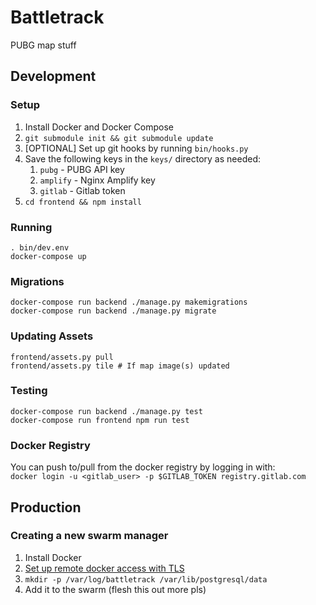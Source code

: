 # Battletrack
PUBG map stuff

## Development
### Setup
1. Install Docker and Docker Compose
1. `git submodule init && git submodule update`
1. [OPTIONAL] Set up git hooks by running `bin/hooks.py`
1. Save the following keys in the `keys/` directory as needed:
    1. `pubg` - PUBG API key
    1. `amplify` - Nginx Amplify key
    1. `gitlab` - Gitlab token
1. `cd frontend && npm install`

### Running
```
. bin/dev.env
docker-compose up
```

### Migrations
```
docker-compose run backend ./manage.py makemigrations
docker-compose run backend ./manage.py migrate
```

### Updating Assets
```
frontend/assets.py pull
frontend/assets.py tile # If map image(s) updated
```

### Testing
```
docker-compose run backend ./manage.py test
docker-compose run frontend npm run test
```

### Docker Registry
You can push to/pull from the docker registry by logging in with:  
`docker login -u <gitlab_user> -p $GITLAB_TOKEN registry.gitlab.com`

## Production
### Creating a new swarm manager
1. Install Docker
1. [Set up remote docker access with TLS](https://github.com/IcaliaLabs/guides/wiki/Deploy-and-Secure-a-Remote-Docker-Engine)
1. `mkdir -p /var/log/battletrack /var/lib/postgresql/data`
1. Add it to the swarm (flesh this out more pls)
